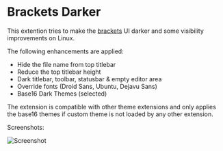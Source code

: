 # Brackets Darker

This extention tries to make the [brackets](http://brackets.io/) UI darker
and some visibility improvements on Linux.

The following enhancements are applied:

* Hide the file name from top titlebar
* Reduce the top titlebar height
* Dark titlebar, toolbar, statusbar & empty editor area
* Override fonts (Droid Sans, Ubuntu, Dejavu Sans)
* Base16 Dark Themes (selected)

The extension is compatible with other theme extensions and only applies
the base16 themes if custom theme is not loaded by any other extension.

Screenshots:

![Screenshot](https://github.com/cristatus/brackets-darker/raw/master/screenshot.png)
